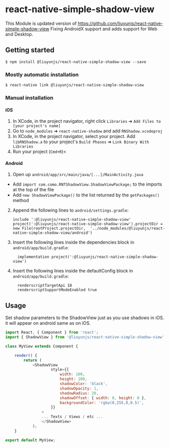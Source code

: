 # react-native-simple-shadow-view

This Module is updated version of https://github.com/liuyunjs/react-native-simple-shadow-view
Fixing AndroidX support and adds support for Web and Desktop.

## Getting started

`$ npm install @liuyunjs/react-native-simple-shadow-view --save`

### Mostly automatic installation

`$ react-native link @liuyunjs/react-native-simple-shadow-view`

### Manual installation

#### iOS

1. In XCode, in the project navigator, right click `Libraries` ➜ `Add Files to [your project's name]`
2. Go to `node_modules` ➜ `react-native-shadow` and add `RNShadow.xcodeproj`
3. In XCode, in the project navigator, select your project. Add `libRNShadow.a` to your project's `Build Phases` ➜ `Link Binary With Libraries`
4. Run your project (`Cmd+R`)<

#### Android

1. Open up `android/app/src/main/java/[...]/MainActivity.java`

- Add `import com.como.RNTShadowView.ShadowViewPackage;` to the imports at the top of the file
- Add `new ShadowViewPackage()` to the list returned by the `getPackages()` method

2. Append the following lines to `android/settings.gradle`:
   ```
   include ':@liuyunjs/react-native-simple-shadow-view'
   project(':@liuyunjs/react-native-simple-shadow-view').projectDir = new File(rootProject.projectDir, 	'../node_modules/@liuyunjs/react-native-simple-shadow-view/android')
   ```
3. Insert the following lines inside the dependencies block in `android/app/build.gradle`:
   ```
     implementation project(':@liuyunjs/react-native-simple-shadow-view')
   ```
4. Insert the following lines inside the defaultConfig block in `android/app/build.gradle`:
   ```
     renderscriptTargetApi 18
     renderscriptSupportModeEnabled true
   ```

## Usage

Set shadow parameters to the ShadowView just as you use shadows in iOS. it will appear on android same as on iOS.

```javascript
import React, { Component } from 'react';
import { ShadowView } from '@liuyunjs/react-native-simple-shadow-view'

class MyView extends Component {

	render() {
		return (
			<ShadowView
					style={{
						width: 100,
						height: 100,
						shadowColor: 'black',
						shadowOpacity: 1,
						shadowRadius: 20,
						shadowOffset: { width: 0, height: 0 },
						backgroundColor: 'rgba(0,255,0,0.5)',
					}}
				>
				... Texts / Views / etc ...
				</ShadowView>
			);
	}

export default MyView;
```
